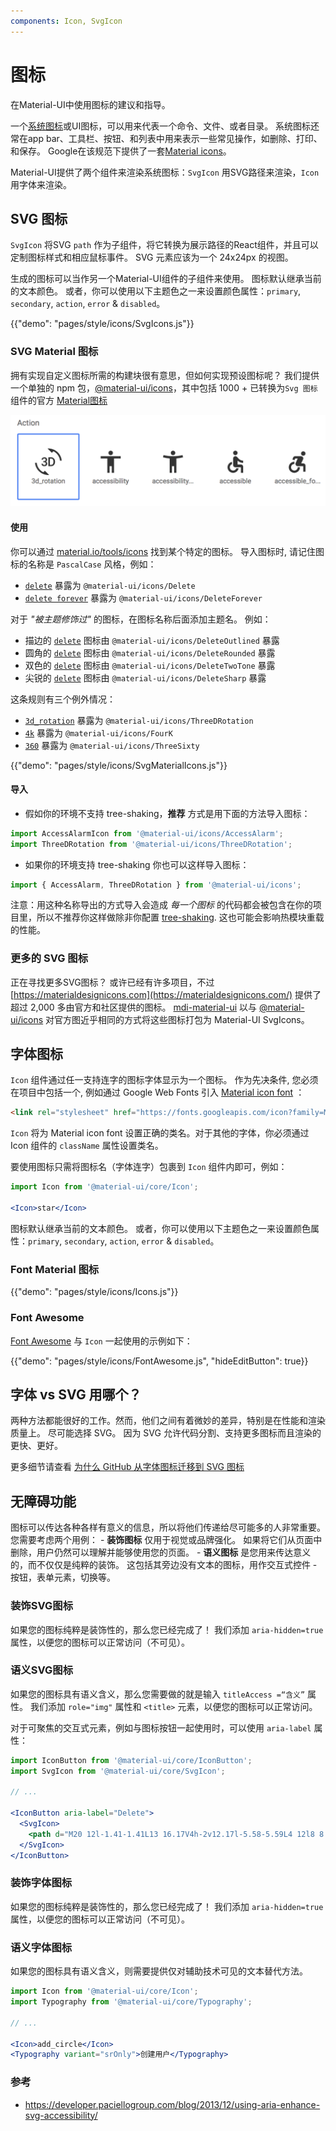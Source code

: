 ```yaml
---
components: Icon, SvgIcon
---
```

# 图标

<p class="description">在Material-UI中使用图标的建议和指导。</p>

一个[系统图标](https://material.io/design/iconography/system-icons.html)或UI图标，可以用来代表一个命令、文件、或者目录。 系统图标还常在app bar、工具栏、按钮、和列表中用来表示一些常见操作，如删除、打印、和保存。 Google在该规范下提供了一套[Material icons](https://material.io/tools/icons/?style=baseline)。

Material-UI提供了两个组件来渲染系统图标：`SvgIcon` 用SVG路径来渲染，`Icon` 用字体来渲染。

## SVG 图标

`SvgIcon` 将SVG `path` 作为子组件，将它转换为展示路径的React组件，并且可以定制图标样式和相应鼠标事件。 SVG 元素应该为一个 24x24px 的视图。

生成的图标可以当作另一个Material-UI组件的子组件来使用。 图标默认继承当前的文本颜色。 或者，你可以使用以下主题色之一来设置颜色属性：`primary`, `secondary`, `action`, `error` & `disabled`。

{{"demo": "pages/style/icons/SvgIcons.js"}}

### SVG Material 图标

拥有实现自定义图标所需的构建块很有意思，但如何实现预设图标呢？ 我们提供一个单独的 npm 包，[@material-ui/icons](https://www.npmjs.com/package/@material-ui/icons)，其中包括 1000 + 已转换为`Svg 图标` 组件的官方 [Material图标](https://material.io/tools/icons/?style=baseline)

<a href="https://material.io/tools/icons/?icon=3d_rotation&style=baseline">
  <img src="/static/images/icons/icons.png" alt="官方材料图标" style="width: 566px" />
</a>

#### 使用

你可以通过 [material.io/tools/icons](https://material.io/tools/icons/?style=baseline) 找到某个特定的图标。 导入图标时, 请记住图标的名称是 `PascalCase` 风格，例如：

- [`delete`](https://material.io/tools/icons/?icon=delete&style=baseline) 暴露为 `@material-ui/icons/Delete`
- [`delete forever`](https://material.io/tools/icons/?icon=delete_forever&style=baseline) 暴露为 `@material-ui/icons/DeleteForever`

对于 *"被主题修饰过"* 的图标，在图标名称后面添加主题名。 例如：

- 描边的 [`delete`](https://material.io/tools/icons/?icon=delete&style=outline) 图标由 `@material-ui/icons/DeleteOutlined` 暴露
- 圆角的 [`delete`](https://material.io/tools/icons/?icon=delete&style=rounded) 图标由 `@material-ui/icons/DeleteRounded` 暴露
- 双色的 [`delete`](https://material.io/tools/icons/?icon=delete&style=twotone) 图标由 `@material-ui/icons/DeleteTwoTone` 暴露
- 尖锐的 [`delete`](https://material.io/tools/icons/?icon=delete&style=sharp) 图标由 `@material-ui/icons/DeleteSharp` 暴露

这条规则有三个例外情况：

- [`3d_rotation`](https://material.io/tools/icons/?icon=3d_rotation&style=baseline) 暴露为 `@material-ui/icons/ThreeDRotation`
- [`4k`](https://material.io/tools/icons/?icon=4k&style=baseline) 暴露为 `@material-ui/icons/FourK`
- [`360`](https://material.io/tools/icons/?icon=360&style=baseline) 暴露为 `@material-ui/icons/ThreeSixty`

{{"demo": "pages/style/icons/SvgMaterialIcons.js"}}

#### 导入

- 假如你的环境不支持 tree-shaking，**推荐** 方式是用下面的方法导入图标：

```jsx
import AccessAlarmIcon from '@material-ui/icons/AccessAlarm';
import ThreeDRotation from '@material-ui/icons/ThreeDRotation';
```

- 如果你的环境支持 tree-shaking 你也可以这样导入图标：

```jsx
import { AccessAlarm, ThreeDRotation } from '@material-ui/icons';
```

注意：用这种名称导出的方式导入会造成 *每一个图标* 的代码都会被包含在你的项目里，所以不推荐你这样做除非你配置 [tree-shaking](https://webpack.js.org/guides/tree-shaking/). 这也可能会影响热模块重载的性能。

### 更多的 SVG 图标

正在寻找更多SVG图标？ 或许已经有许多项目，不过 [https://materialdesignicons.com](https://materialdesignicons.com/) 提供了超过 2,000 多由官方和社区提供的图标。 [mdi-material-ui](https://github.com/TeamWertarbyte/mdi-material-ui) 以与 [@material-ui/icons](https://www.npmjs.com/package/@material-ui/icons) 对官方图近乎相同的方式将这些图标打包为 Material-UI SvgIcons。

## 字体图标

`Icon` 组件通过任一支持连字的图标字体显示为一个图标。 作为先决条件, 您必须在项目中包括一个, 例如通过 Google Web Fonts 引入 [Material icon font](http://google.github.io/material-design-icons/#icon-font-for-the-web) ：

```html
<link rel="stylesheet" href="https://fonts.googleapis.com/icon?family=Material+Icons">
```

`Icon` 将为 Material icon font 设置正确的类名。对于其他的字体，你必须通过 Icon 组件的 `className` 属性设置类名。

要使用图标只需将图标名（字体连字）包裹到 `Icon` 组件内即可，例如：

```jsx
import Icon from '@material-ui/core/Icon';

<Icon>star</Icon>
```

图标默认继承当前的文本颜色。 或者，你可以使用以下主题色之一来设置颜色属性：`primary`, `secondary`, `action`, `error` & `disabled`。

### Font Material 图标

{{"demo": "pages/style/icons/Icons.js"}}

### Font Awesome

[Font Awesome](https://fontawesome.com/icons) 与 `Icon` 一起使用的示例如下：

{{"demo": "pages/style/icons/FontAwesome.js", "hideEditButton": true}}

## 字体 vs SVG 用哪个？

两种方法都能很好的工作。然而，他们之间有着微妙的差异，特别是在性能和渲染质量上。 尽可能选择 SVG。 因为 SVG 允许代码分割、支持更多图标而且渲染的更快、更好。

更多细节请查看 [ 为什么 GitHub 从字体图标迁移到 SVG 图标](https://blog.github.com/2016-02-22-delivering-octicons-with-svg/)

## 无障碍功能

图标可以传达各种各样有意义的信息，所以将他们传递给尽可能多的人非常重要。 您需要考虑两个用例： - **装饰图标** 仅用于视觉或品牌强化。 如果将它们从页面中删除，用户仍然可以理解并能够使用您的页面。 - **语义图标** 是您用来传达意义的，而不仅仅是纯粹的装饰。 这包括其旁边没有文本的图标，用作交互式控件 - 按钮，表单元素，切换等。

### 装饰SVG图标

如果您的图标纯粹是装饰性的，那么您已经完成了！ 我们添加 `aria-hidden=true` 属性，以便您的图标可以正常访问（不可见）。

### 语义SVG图标

如果您的图标具有语义含义，那么您需要做的就是输入 `titleAccess =“含义”` 属性。 我们添加 `role="img"` 属性和 `<title>` 元素，以便您的图标可以正常访问。

对于可聚焦的交互式元素，例如与图标按钮一起使用时，可以使用 `aria-label` 属性：

```jsx
import IconButton from '@material-ui/core/IconButton';
import SvgIcon from '@material-ui/core/SvgIcon';

// ...

<IconButton aria-label="Delete">
  <SvgIcon>
    <path d="M20 12l-1.41-1.41L13 16.17V4h-2v12.17l-5.58-5.59L4 12l8 8 8-8z" />
  </SvgIcon>
</IconButton>
```

### 装饰字体图标

如果您的图标纯粹是装饰性的，那么您已经完成了！ 我们添加 `aria-hidden=true` 属性，以便您的图标可以正常访问（不可见）。

### 语义字体图标

如果您的图标具有语义含义，则需要提供仅对辅助技术可见的文本替代方法。

```jsx
import Icon from '@material-ui/core/Icon';
import Typography from '@material-ui/core/Typography';

// ...

<Icon>add_circle</Icon>
<Typography variant="srOnly">创建用户</Typography>
```

### 参考

- https://developer.paciellogroup.com/blog/2013/12/using-aria-enhance-svg-accessibility/